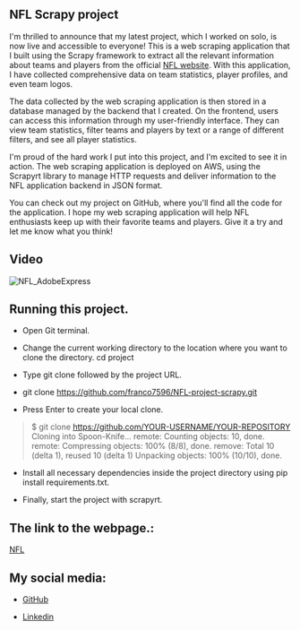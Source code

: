 ## NFL Scrapy project
I'm thrilled to announce that my latest project, which I worked on solo, is now live and accessible to everyone! This is a web scraping application that I built using the Scrapy framework to extract all the relevant information about teams and players from the official [NFL website](https://www.nfl.com/). With this application, I have collected comprehensive data on team statistics, player profiles, and even team logos.

The data collected by the web scraping application is then stored in a database managed by the backend that I created. On the frontend, users can access this information through my user-friendly interface. They can view team statistics, filter teams and players by text or a range of different filters, and see all player statistics.

I'm proud of the hard work I put into this project, and I'm excited to see it in action. The web scraping application is deployed on AWS, using the Scrapyrt library to manage HTTP requests and deliver information to the NFL application backend in JSON format.

You can check out my project on GitHub, where you'll find all the code for the application. I hope my web scraping application will help NFL enthusiasts keep up with their favorite teams and players. Give it a try and let me know what you think!

## Video

![NFL_AdobeExpress](https://user-images.githubusercontent.com/54074366/235224509-2cc384da-664d-4495-86e6-eaac4e5e4d26.gif)



## Running this project.

- Open Git terminal.

- Change the current working directory to the location where you want to clone the directory. cd project

- Type git clone followed by the project URL.

- git clone https://github.com/franco7596/NFL-project-scrapy.git

- Press Enter to create your local clone.

> $ git clone https://github.com/YOUR-USERNAME/YOUR-REPOSITORY Cloning into Spoon-Knife... remote: Counting objects: 10, done. remote: Compressing objects: 100% (8/8), done. remove: Total 10 (delta 1), reused 10 (delta 1) Unpacking objects: 100% (10/10), done.

- Install all necessary dependencies inside the project directory using pip install requirements.txt.

- Finally, start the project with scrapyrt.

## The link to the webpage.:

[NFL](https://ribotta-franco-nfl.vercel.app/)

## My social media:

- [GitHub](https://github.com/franco7596)

- [Linkedin](https://www.linkedin.com/in/franco-ribotta-274a211b0/)
